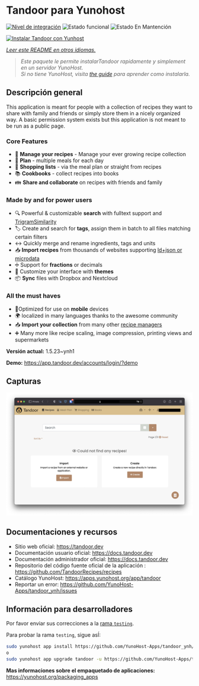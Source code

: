 <!--
Este archivo README esta generado automaticamente<https://github.com/YunoHost/apps/tree/master/tools/readme_generator>
No se debe editar a mano.
-->

# Tandoor para Yunohost

[![Nivel de integración](https://apps.yunohost.org/badge/integration/tandoor)](https://ci-apps.yunohost.org/ci/apps/tandoor/)
![Estado funcional](https://apps.yunohost.org/badge/state/tandoor)
![Estado En Mantención](https://apps.yunohost.org/badge/maintained/tandoor)

[![Instalar Tandoor con Yunhost](https://install-app.yunohost.org/install-with-yunohost.svg)](https://install-app.yunohost.org/?app=tandoor)

*[Leer este README en otros idiomas.](./ALL_README.md)*

> *Este paquete le permite instalarTandoor rapidamente y simplement en un servidor YunoHost.*  
> *Si no tiene YunoHost, visita [the guide](https://yunohost.org/install) para aprender como instalarla.*

## Descripción general

This application is meant for people with a collection of recipes they want to share with family and friends or simply
store them in a nicely organized way. A basic permission system exists but this application is not meant to be run as 
a public page.

### Core Features

- 🥗 **Manage your recipes** - Manage your ever growing recipe collection
- 📆 **Plan** - multiple meals for each day
- 🛒 **Shopping lists** - via the meal plan or straight from recipes
- 📚 **Cookbooks** - collect recipes into books
- 👪 **Share and collaborate** on recipes with friends and family

### Made by and for power users

- 🔍 Powerful & customizable **search** with fulltext support and [TrigramSimilarity](https://docs.djangoproject.com/en/3.0/ref/contrib/postgres/search/#trigram-similarity)
- 🏷️ Create and search for **tags**, assign them in batch to all files matching certain filters
- ↔️ Quickly merge and rename ingredients, tags and units 
- 📥️ **Import recipes** from thousands of websites supporting [ld+json or microdata](https://schema.org/Recipe)
- ➗ Support for **fractions** or decimals
- 🎨 Customize your interface with **themes**
- 📦 **Sync** files with Dropbox and Nextcloud
  
### All the must haves

- 📱Optimized for use on **mobile** devices
- 🌍 localized in many languages thanks to the awesome community
- 📥️ **Import your collection** from many other [recipe managers](https://docs.tandoor.dev/features/import_export/)
- ➕ Many more like recipe scaling, image compression, printing views and supermarkets

**Versión actual:** 1.5.23~ynh1

**Demo:** <https://app.tandoor.dev/accounts/login/?demo>

## Capturas

![Captura de Tandoor](./doc/screenshots/example.jpg)

## Documentaciones y recursos

- Sitio web oficial: <https://tandoor.dev>
- Documentación usuario oficial: <https://docs.tandoor.dev>
- Documentación administrador oficial: <https://docs.tandoor.dev>
- Repositorio del código fuente oficial de la aplicación : <https://github.com/TandoorRecipes/recipes>
- Catálogo YunoHost: <https://apps.yunohost.org/app/tandoor>
- Reportar un error: <https://github.com/YunoHost-Apps/tandoor_ynh/issues>

## Información para desarrolladores

Por favor enviar sus correcciones a la [rama `testing`](https://github.com/YunoHost-Apps/tandoor_ynh/tree/testing).

Para probar la rama `testing`, sigue asÍ:

```bash
sudo yunohost app install https://github.com/YunoHost-Apps/tandoor_ynh/tree/testing --debug
o
sudo yunohost app upgrade tandoor -u https://github.com/YunoHost-Apps/tandoor_ynh/tree/testing --debug
```

**Mas informaciones sobre el empaquetado de aplicaciones:** <https://yunohost.org/packaging_apps>
